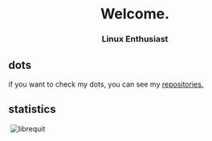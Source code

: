 <h1 align="center">Welcome.</h1>
<h3 align="center">Linux Enthusiast</h3>

## dots
if you want to check my dots, you can see my [repositories.](https://github.com/librequit?tab=repositories)

## statistics
<p>&nbsp;<img src="https://github-readme-stats.vercel.app/api?username=librequit&show_icons=true&locale=en" alt="librequit" /></p>
